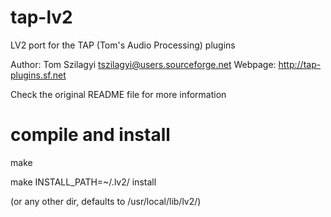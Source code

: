 tap-lv2
=======

LV2 port for the TAP (Tom's Audio Processing) plugins

Author: Tom Szilagyi <tszilagyi@users.sourceforge.net>
Webpage: http://tap-plugins.sf.net

Check the original README file for more information


compile and install
===================

make

make INSTALL_PATH=~/.lv2/ install

(or any other dir, defaults to /usr/local/lib/lv2/)
